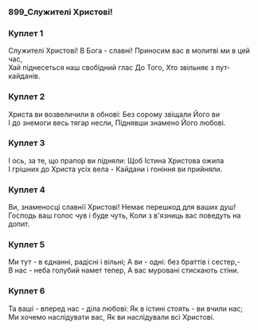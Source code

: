 ### 899_Служителі Христові!
### Куплет 1
Служителі Христові! В Бога - славні! Приносим вас в молитві ми в цей час, <br/>Хай піднесеться наш свобідний глас До Того, Хто звільняє з пут-кайданів.
### Куплет 2
Христа ви возвеличили в обнові: Без сорому звіщали Його ви <br/>І до знемоги весь тягар несли, Піднявши знамено Його любові.
### Куплет 3
І ось, за те, що прапор ви підняли: Щоб Істина Христова ожила <br/>І грішних до Христа усіх вела - Кайдани і гоніння ви прийняли.
### Куплет 4
Ви, знаменосці славнії Христові! Немає перешкод для ваших душ! <br/>Господь ваш голос чув і буде чуть, Коли з в'язниць вас поведуть на допит.
### Куплет 5
Ми тут - в єднанні, радісні і вільні; А ви - одні: без браттів і сестер,- <br/>В нас - неба голубий намет тепер, А вас муровані стискають стіни.
### Куплет 6
Та ваші - вперед нас - діла любові: Як в істині стоять - ви вчили нас; <br/>Ми хочемо наслідувати вас, Як ви наслідували всі Христові.
